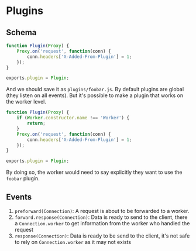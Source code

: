 # Plugins

## Schema

```js
function Plugin(Proxy) {
    Proxy.on('request', function(conn) {
        conn.headers['X-Added-From-Plugin'] = 1;
    });
}

exports.plugin = Plugin;
```

And we should save it as `plugins/foobar.js`. By default plugins are global (they listen on all events). But it's possible to make a plugin that works on the worker level.

```js
function Plugin(Proxy) {
    if (Worker.constructor.name !== 'Worker') {
        return;
    }
    Proxy.on('request', function(conn) {
        conn.headers['X-Added-From-Plugin'] = 1;
    });
}

exports.plugin = Plugin;
```

By doing so, the worker would need to say explicitly they want to use the `foobar` plugin.

## Events 

1. `preforward(Connection)`: A request is about to be forwarded to a worker.
2. `forward.response(Connection)`: Data is ready to send to the client, there a `Connection.worker` to get information from the worker who handled the request
3. `response(Connection)`: Data is ready to be send to the client, it's not safe to rely on `Connection.worker` as it may not exists

